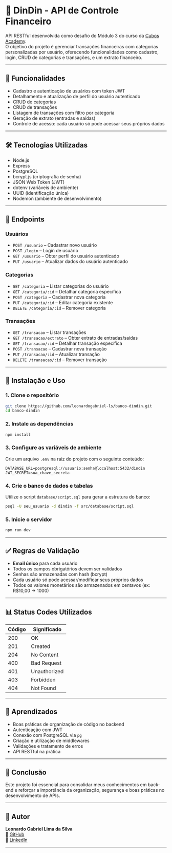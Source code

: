 # 💸 DinDin - API de Controle Financeiro

API RESTful desenvolvida como desafio do Módulo 3 do curso da [Cubos Academy](https://cubos.academy).  
O objetivo do projeto é gerenciar transações financeiras com categorias personalizadas por usuário, oferecendo funcionalidades como cadastro, login, CRUD de categorias e transações, e um extrato financeiro.

---

## 🚀 Funcionalidades

- Cadastro e autenticação de usuários com token JWT
- Detalhamento e atualização de perfil do usuário autenticado
- CRUD de categorias
- CRUD de transações
- Listagem de transações com filtro por categoria
- Geração de extrato (entradas e saídas)
- Controle de acesso: cada usuário só pode acessar seus próprios dados

---

## 🛠️ Tecnologias Utilizadas

- Node.js
- Express
- PostgreSQL
- bcrypt.js (criptografia de senha)
- JSON Web Token (JWT)
- dotenv (variáveis de ambiente)
- UUID (identificação única)
- Nodemon (ambiente de desenvolvimento)

---


## 🧾 Endpoints

### Usuários
- `POST /usuario` – Cadastrar novo usuário
- `POST /login` – Login de usuário
- `GET /usuario` – Obter perfil do usuário autenticado
- `PUT /usuario` – Atualizar dados do usuário autenticado

### Categorias
- `GET /categoria` – Listar categorias do usuário
- `GET /categoria/:id` – Detalhar categoria específica
- `POST /categoria` – Cadastrar nova categoria
- `PUT /categoria/:id` – Editar categoria existente
- `DELETE /categoria/:id` – Remover categoria

### Transações
- `GET /transacao` – Listar transações
- `GET /transacao/extrato` – Obter extrato de entradas/saídas
- `GET /transacao/:id` – Detalhar transação específica
- `POST /transacao` – Cadastrar nova transação
- `PUT /transacao/:id` – Atualizar transação
- `DELETE /transacao/:id` – Remover transação

---

## 🧪 Instalação e Uso

### 1. Clone o repositório
```bash
git clone https://github.com/leonardogabriel-ls/banco-dindin.git
cd banco-dindin
```

### 2. Instale as dependências
```bash
npm install
```

### 3. Configure as variáveis de ambiente
Crie um arquivo `.env` na raiz do projeto com o seguinte conteúdo:

```
DATABASE_URL=postgresql://usuario:senha@localhost:5432/dindin
JWT_SECRET=sua_chave_secreta
```

### 4. Crie o banco de dados e tabelas
Utilize o script `database/script.sql` para gerar a estrutura do banco:

```bash
psql -U seu_usuario -d dindin -f src/database/script.sql
```

### 5. Inicie o servidor
```bash
npm run dev
```

---

## ✅ Regras de Validação

- **Email único** para cada usuário
- Todos os campos obrigatórios devem ser validados
- Senhas são armazenadas com hash (bcrypt)
- Cada usuário só pode acessar/modificar seus próprios dados
- Todos os valores monetários são armazenados em centavos (ex: R$10,00 → 1000)

---

## 📊 Status Codes Utilizados

| Código | Significado              |
|--------|--------------------------|
| 200    | OK                       |
| 201    | Created                  |
| 204    | No Content               |
| 400    | Bad Request              |
| 401    | Unauthorized             |
| 403    | Forbidden                |
| 404    | Not Found                |

---

## 🧠 Aprendizados

- Boas práticas de organização de código no backend
- Autenticação com JWT
- Conexão com PostgreSQL via `pg`
- Criação e utilização de middlewares
- Validações e tratamento de erros
- API RESTful na prática

---

## 🏁 Conclusão

Este projeto foi essencial para consolidar meus conhecimentos em back-end e reforçar a importância da organização, segurança e boas práticas no desenvolvimento de APIs.

---

## 👤 Autor

**Leonardo Gabriel Lima da Silva**  
🔗 [GitHub](https://github.com/leonardogabriel-ls)  
🔗 [LinkedIn](https://www.linkedin.com/in/leonardo-gabriel-547892230/)

---

